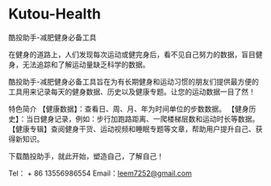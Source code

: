 # Kutou-Health

酷投助手-减肥健身必备工具

在健身的道路上，人们发现每次运动或健完身后，看不见自己努力的数据，盲目健身，无法追踪和了解运动量缺乏科学的数据。

酷投助手-减肥健身必备工具旨在为有长期健身和运动习惯的朋友们提供最方便的工具用来记录每天的健身数据、历史以及健康专题。让您的运动数据一目了然！

特色简介
【健康数据】：查看日、周、月、年为时间单位的步数数据。
【健身历史】：当日健身记录，例如：步行加跑路距离、一爬楼梯层数和运动时长等数据。
【健康专辑】查阅健身干货、运动视频和睡眠专题等文章，帮助用户提升自己、获得新知识。

下载酷投助手，就此开始，塑造自己，了解自己！

Tel： + 86 13556986554
Email：leem7252@gmail.com
